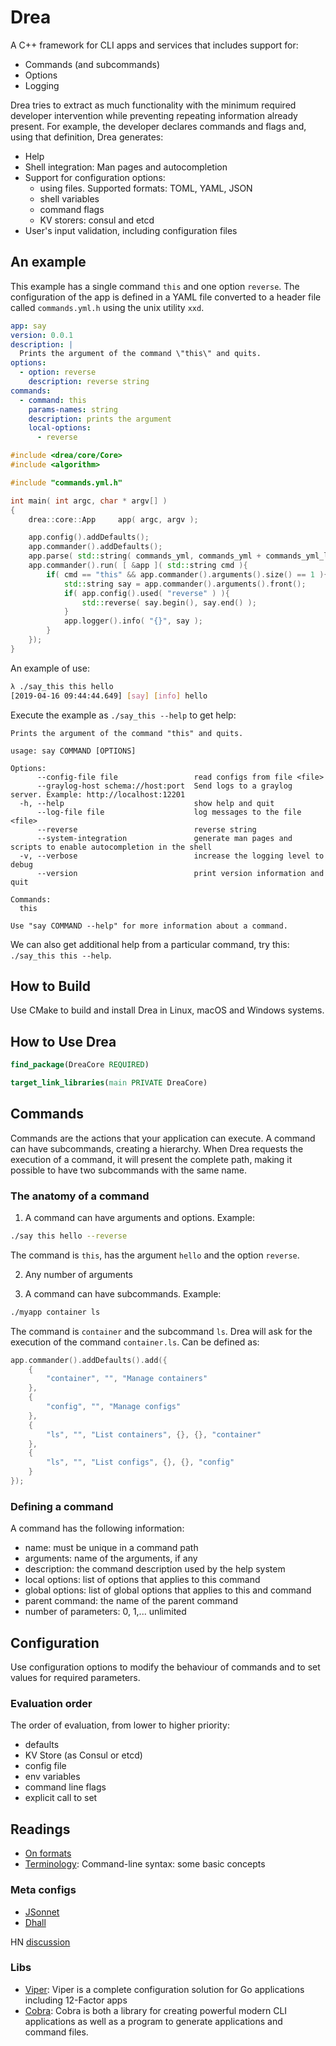 # Drea

A C++ framework for CLI apps and services that includes support for:

- Commands (and subcommands)
- Options
- Logging

Drea tries to extract as much functionality with the minimum required developer intervention while preventing repeating information already present. For example, the developer declares commands and flags and, using that definition, Drea generates:

- Help
- Shell integration: Man pages and autocompletion
- Support for configuration options:
  - using files. Supported formats: TOML, YAML, JSON
  - shell variables
  - command flags
  - KV storers: consul and etcd
- User's input validation, including configuration files

## An example

This example has a single command ```this``` and one option ```reverse```. The configuration of the app is defined in a YAML file converted to a header file called ```commands.yml.h``` using the unix utility ```xxd```.

```yaml
app: say
version: 0.0.1
description: |
  Prints the argument of the command \"this\" and quits.
options:
  - option: reverse
    description: reverse string
commands:
  - command: this
    params-names: string
    description: prints the argument
    local-options:
      - reverse
```

```c++
#include <drea/core/Core>
#include <algorithm>

#include "commands.yml.h"

int main( int argc, char * argv[] )
{
    drea::core::App     app( argc, argv );

    app.config().addDefaults();
    app.commander().addDefaults();
    app.parse( std::string( commands_yml, commands_yml + commands_yml_len ) );
    app.commander().run( [ &app ]( std::string cmd ){
        if( cmd == "this" && app.commander().arguments().size() == 1 ){
            std::string say = app.commander().arguments().front();
            if( app.config().used( "reverse" ) ){
                std::reverse( say.begin(), say.end() );
            }
            app.logger().info( "{}", say );
        }
    });
}
```

An example of use:

```bash
λ ./say_this this hello
[2019-04-16 09:44:44.649] [say] [info] hello
```

Execute the example as ```./say_this --help``` to get help:

```text
Prints the argument of the command "this" and quits.

usage: say COMMAND [OPTIONS]

Options:
      --config-file file                 read configs from file <file>
      --graylog-host schema://host:port  Send logs to a graylog server. Example: http://localhost:12201
  -h, --help                             show help and quit
      --log-file file                    log messages to the file <file>
      --reverse                          reverse string
      --system-integration               generate man pages and scripts to enable autocompletion in the shell
  -v, --verbose                          increase the logging level to debug
      --version                          print version information and quit

Commands:
  this

Use "say COMMAND --help" for more information about a command.
```

We can also get additional help from a particular command, try this: ```./say_this this --help```.

## How to Build

Use CMake to build and install Drea in Linux, macOS and Windows systems.

## How to Use Drea

```CMake
find_package(DreaCore REQUIRED)

target_link_libraries(main PRIVATE DreaCore)
```

## Commands

Commands are the actions that your application can execute. A command can have subcommands, creating a hierarchy. When Drea requests the execution of a command, it will present the complete path, making it possible to have two subcommands with the same name.

### The anatomy of a command

1. A command can have arguments and options. Example:

```bash
./say this hello --reverse
```

The command is ```this```, has the argument ```hello``` and the option ```reverse```.

2. Any number of arguments

3. A command can have subcommands. Example:

```bash
./myapp container ls
```

The command is ```container``` and the subcommand ```ls```. Drea will ask for the execution of the command ```container.ls```. Can be defined as:

```c++
app.commander().addDefaults().add({
    {
        "container", "", "Manage containers"
    },
    {
        "config", "", "Manage configs"
    },
    {
        "ls", "", "List containers", {}, {}, "container"
    },
    {
        "ls", "", "List configs", {}, {}, "config"
    }
});
```

### Defining a command

A command has the following information:

- name: must be unique in a command path
- arguments: name of the arguments, if any
- description: the command description used by the help system
- local options: list of options that applies to this command
- global options: list of global options that applies to this and command
- parent command: the name of the parent command
- number of parameters: 0, 1,... unlimited

## Configuration

Use configuration options to modify the behaviour of commands and to set values for required parameters.

### Evaluation order

The order of evaluation, from lower to higher priority:

- defaults
- KV Store (as Consul or etcd)
- config file
- env variables
- command line flags
- explicit call to set

## Readings

- [On formats](https://news.ycombinator.com/item?id=19653834)
- [Terminology](https://pythonconquerstheuniverse.wordpress.com/2010/07/25/command-line-syntax-some-basic-concepts/): Command-line syntax: some basic concepts

### Meta configs

- [JSonnet](https://jsonnet.org/)
- [Dhall](https://dhall-lang.org/)

HN [discussion]( https://news.ycombinator.com/item?id=19656821 )

### Libs

- [Viper](https://github.com/spf13/viper): Viper is a complete configuration solution for Go applications including 12-Factor apps
- [Cobra](https://github.com/spf13/cobra): Cobra is both a library for creating powerful modern CLI applications as well as a program to generate applications and command files.
